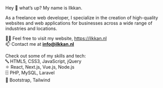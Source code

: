 <p>Hey 👋 what’s up? My name is Ilkkan.</p>
<p>As a freelance web developer, I specialize in the creation of high-quality websites and web applications for businesses across a wide range of industries and locations.</p>
<p>👨‍💻 Feel free to visit my website, <a href="https://ilkkan.nl">https://ilkkan.nl</a><br>
📫 Contact me at <strong><a href="mailto:info@ilkkan.nl">info@ilkkan.nl</a></strong></p>
<p>Check out some of my skills and tech:<br>
🔤 HTML5, CSS3, JavaScript, jQuery<br>
⚛️ React, Next.js, Vue.js, Node.js<br>
🗄️ PHP, MySQL, Laravel<br>
🎨 Bootstrap, Tailwind</p>
